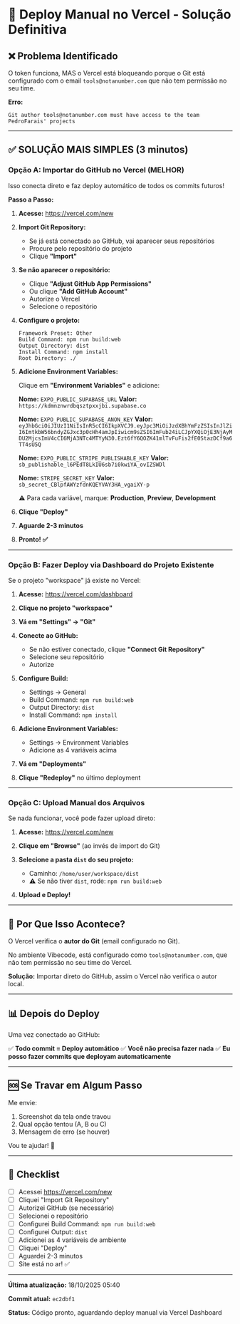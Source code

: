 # 🚀 Deploy Manual no Vercel - Solução Definitiva

## ❌ Problema Identificado

O token funciona, MAS o Vercel está bloqueando porque o Git está configurado com o email `tools@notanumber.com` que não tem permissão no seu time.

**Erro:**
```
Git author tools@notanumber.com must have access to the team 
PedroFarais' projects
```

---

## ✅ SOLUÇÃO MAIS SIMPLES (3 minutos)

### Opção A: Importar do GitHub no Vercel (MELHOR)

Isso conecta direto e faz deploy automático de todos os commits futuros!

**Passo a Passo:**

1. **Acesse:** https://vercel.com/new

2. **Import Git Repository:**
   - Se já está conectado ao GitHub, vai aparecer seus repositórios
   - Procure pelo repositório do projeto
   - Clique **"Import"**

3. **Se não aparecer o repositório:**
   - Clique **"Adjust GitHub App Permissions"**
   - Ou clique **"Add GitHub Account"**
   - Autorize o Vercel
   - Selecione o repositório

4. **Configure o projeto:**
   ```
   Framework Preset: Other
   Build Command: npm run build:web
   Output Directory: dist
   Install Command: npm install
   Root Directory: ./
   ```

5. **Adicione Environment Variables:**
   
   Clique em **"Environment Variables"** e adicione:
   
   **Nome:** `EXPO_PUBLIC_SUPABASE_URL`
   **Valor:** `https://kdmnznwrdbqsztpxxjbi.supabase.co`
   
   **Nome:** `EXPO_PUBLIC_SUPABASE_ANON_KEY`
   **Valor:** `eyJhbGciOiJIUzI1NiIsInR5cCI6IkpXVCJ9.eyJpc3MiOiJzdXBhYmFzZSIsInJlZiI6ImtkbW56bndyZGJxc3p0cHh4amJpIiwicm9sZSI6ImFub24iLCJpYXQiOjE3NjAyMDU2MjcsImV4cCI6MjA3NTc4MTYyN30.Ezt6fY6QOZK41mlTvFuFis2fE0StazDCf9a6TT4sU5Q`
   
   **Nome:** `EXPO_PUBLIC_STRIPE_PUBLISHABLE_KEY`
   **Valor:** `sb_publishable_l6PEdT8LkIU6sb7i0kwiYA_ovIZSWDl`
   
   **Nome:** `STRIPE_SECRET_KEY`
   **Valor:** `sb_secret_CBlpfAWYzfdnKQEYVAY3HA_vgaiXY-p`
   
   ⚠️ Para cada variável, marque: **Production**, **Preview**, **Development**

6. **Clique "Deploy"**

7. **Aguarde 2-3 minutos**

8. **Pronto! ✅**

---

### Opção B: Fazer Deploy via Dashboard do Projeto Existente

Se o projeto "workspace" já existe no Vercel:

1. **Acesse:** https://vercel.com/dashboard

2. **Clique no projeto "workspace"**

3. **Vá em "Settings" → "Git"**

4. **Conecte ao GitHub:**
   - Se não estiver conectado, clique **"Connect Git Repository"**
   - Selecione seu repositório
   - Autorize

5. **Configure Build:**
   - Settings → General
   - Build Command: `npm run build:web`
   - Output Directory: `dist`
   - Install Command: `npm install`

6. **Adicione Environment Variables:**
   - Settings → Environment Variables
   - Adicione as 4 variáveis acima

7. **Vá em "Deployments"**

8. **Clique "Redeploy"** no último deployment

---

### Opção C: Upload Manual dos Arquivos

Se nada funcionar, você pode fazer upload direto:

1. **Acesse:** https://vercel.com/new

2. **Clique em "Browse"** (ao invés de import do Git)

3. **Selecione a pasta `dist` do seu projeto:**
   - Caminho: `/home/user/workspace/dist`
   - ⚠️ Se não tiver `dist`, rode: `npm run build:web`

4. **Upload e Deploy!**

---

## 🎯 Por Que Isso Acontece?

O Vercel verifica o **autor do Git** (email configurado no Git).

No ambiente Vibecode, está configurado como `tools@notanumber.com`, que não tem permissão no seu time do Vercel.

**Solução:** Importar direto do GitHub, assim o Vercel não verifica o autor local.

---

## 📊 Depois do Deploy

Uma vez conectado ao GitHub:

✅ **Todo commit = Deploy automático**
✅ **Você não precisa fazer nada**
✅ **Eu posso fazer commits que deployam automaticamente**

---

## 🆘 Se Travar em Algum Passo

Me envie:
1. Screenshot da tela onde travou
2. Qual opção tentou (A, B ou C)
3. Mensagem de erro (se houver)

Vou te ajudar! 🚀

---

## 📝 Checklist

- [ ] Acessei https://vercel.com/new
- [ ] Cliquei "Import Git Repository"
- [ ] Autorizei GitHub (se necessário)
- [ ] Selecionei o repositório
- [ ] Configurei Build Command: `npm run build:web`
- [ ] Configurei Output: `dist`
- [ ] Adicionei as 4 variáveis de ambiente
- [ ] Cliquei "Deploy"
- [ ] Aguardei 2-3 minutos
- [ ] Site está no ar! ✅

---

**Última atualização:** 18/10/2025 05:40

**Commit atual:** `ec2dbf1`

**Status:** Código pronto, aguardando deploy manual via Vercel Dashboard
